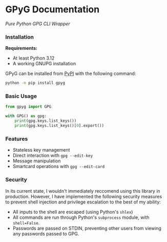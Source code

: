 # GPyG Documentation
*Pure Python GPG CLI Wrapper*

### Installation

**Requirements:**

- At least Python 3.12
- A working GNUPG installation

GPyG can be installed from [PyPI](https://pypi.org/project/gpyg/) with the following command:

```bash
python -m pip install gpyg
```

### Basic Usage

```python
from gpyg import GPG

with GPG() as gpg:
    print(gpg.keys.list_keys())
    print(gpg.keys.list_keys()[0].export())
```

### Features

- Stateless key management
- Direct interaction with `gpg --edit-key`
- Message manipulation
- Smartcard operations with `gpg --edit-card`

### Security

In its current state, I wouldn't immediately reccomend using this library in production. However, I have implemented the following security measures to prevent shell injection and privilege escalation to the best of my ability:

- All inputs to the shell are escaped (using Python's `shlex`)
- All commands are run through Python's `subprocess` module, with `shell=False`.
- Passwords are passed on STDIN, preventing other users from viewing any passwords passed to GPG.



